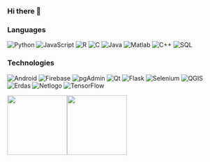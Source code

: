 ### Hi there 👋

<!--
**Vishu26/Vishu26** is a ✨ _special_ ✨ repository because its `README.md` (this file) appears on your GitHub profile.

Here are some ideas to get you started:

- 🔭 I’m currently working on ...
- 🌱 I’m currently learning ...
- 👯 I’m looking to collaborate on ...
- 🤔 I’m looking for help with ...
- 💬 Ask me about ...
- 📫 How to reach me: ...
- 😄 Pronouns: ...
- ⚡ Fun fact: ...
-->

### Languages

![Python](https://img.shields.io/badge/-Python-000?&logo=Python)
![JavaScript](https://img.shields.io/badge/-JavaScript-000?&logo=JavaScript)
![R](https://img.shields.io/badge/-R-000?&logo=R)
![C](https://img.shields.io/badge/-C-000?&logo=C)
![Java](https://img.shields.io/badge/-Java-000?&logo=Java&logoColor=007396)
![Matlab](https://img.shields.io/badge/-Matlab-000?&logo=Matlab)
![C++](https://img.shields.io/badge/-C++-000?&logo=c%2b%2b&logoColor=00599C)
![SQL](https://img.shields.io/badge/-SQL-000?&logo=MySQL)

### Technologies

![Android](https://img.shields.io/badge/-Android-000?&logo=Android)
![Firebase](https://img.shields.io/badge/-Firebase-000?&logo=Firebase)
![pgAdmin](https://img.shields.io/badge/-pgAdmin-000?&logo=pgadmin)
![Qt](https://img.shields.io/badge/-Qt-000?&logo=Qt)
![Flask](https://img.shields.io/badge/-Flask-000?&logo=Flask)
![Selenium](https://img.shields.io/badge/-Selenium-000?&logo=Selenium)
![QGIS](https://img.shields.io/badge/-QGIS-000?&logo=QGIS)
![Erdas](https://img.shields.io/badge/-Erdas-000?&logo=Erdas)
![Netlogo](https://img.shields.io/badge/-Netlogo-000?&logo=Netlogo)
![TensorFlow](https://img.shields.io/badge/-TensorFlow-000?&logo=TensorFlow)

<a href="https://www.adamalston.com/"><img height="137px" src="https://github-readme-stats.vercel.app/api?username=Vishu26&hide_title=true&hide_border=true&show_icons=true&include_all_commits=true&count_private=true&line_height=21&text_color=000&icon_color=000&bg_color=0,ea6161,ffc64d,fffc4d,52fa5a&theme=graywhite" /><!-- wi*quL3fcV --><img height="137px" src="https://github-readme-stats.vercel.app/api/top-langs/?username=Vishu26&hide=html&hide_title=true&hide_border=true&layout=compact&langs_count=6&exclude_repo=comp426,Redventures-Movie-Quotes&text_color=000&icon_color=fff&bg_color=0,52fa5a,4dfcff,c64dff&theme=graywhite" /></a>

